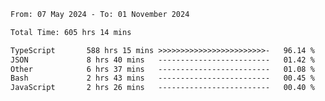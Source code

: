 
<!--START_SECTION:waka-->

```txt
From: 07 May 2024 - To: 01 November 2024

Total Time: 605 hrs 14 mins

TypeScript       588 hrs 15 mins >>>>>>>>>>>>>>>>>>>>>>>>-   96.14 %
JSON             8 hrs 40 mins   -------------------------   01.42 %
Other            6 hrs 37 mins   -------------------------   01.08 %
Bash             2 hrs 43 mins   -------------------------   00.45 %
JavaScript       2 hrs 26 mins   -------------------------   00.40 %
```

<!--END_SECTION:waka-->

<!--

### Hi there 👋
**Iam-cesar/Iam-cesar** is a ✨ _special_ ✨ repository because its `README.md` (this file) appears on your GitHub profile.

Here are some ideas to get you started:

- 🔭 I’m currently working on ...
- 🌱 I’m currently learning ...
- 👯 I’m looking to collaborate on ...
- 🤔 I’m looking for help with ...
- 💬 Ask me about ...
- 📫 How to reach me: ...
- 😄 Pronouns: ...
- ⚡ Fun fact: ...
-->
